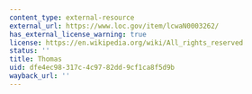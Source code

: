 ```yaml
---
content_type: external-resource
external_url: https://www.loc.gov/item/lcwaN0003262/
has_external_license_warning: true
license: https://en.wikipedia.org/wiki/All_rights_reserved
status: ''
title: Thomas
uid: dfe4ec98-317c-4c97-82dd-9cf1ca8f5d9b
wayback_url: ''
---
```


